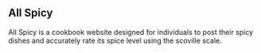 ## All Spicy
<p>
All Spicy is a cookbook website designed for individuals to post their spicy dishes and accurately rate its spice level using the scoville scale.
</p>

